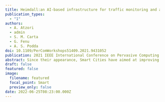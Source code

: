```yaml
---
title: Heimdall:an AI-based infrastructure for traffic monitoring and anomalies detection
publication_types:
  - "1"
authors:
  - A. Atzori
  - admin
  - S. M. Carta
  - G. Fenu
  - A. S. Podda
doi: 10.1109/PerComWorkshops51409.2021.9431052
publication: 2021 IEEE International Conference on Pervasive Computing and Communications Workshops and other Affiliated Events (PerCom Workshops)
abstract: Since their appearance, Smart Cities have aimed at improving the daily life of people, helping to make public services smarter and more efficient. Several of these services are often intended to provide better security conditions for citizens and drivers. In this vein, we present Heimdall, an AI-based video surveillance system for traffic monitoring and anomalies detection. The proposed system features three main tiers:a ground level, consisting of a set of smart lampposts equipped with cameras and sensors, and an advanced AI unit for detecting accidents and traffic anomalies in real time; a territorial level, which integrates and combines the information collected from the different lampposts, and cross-correlates it with external data sources, in order to coordinate and handle warnings and alerts; a training level, in charge of continuously improving the accuracy of the modules that have to sense the environment. Finally, we propose and discuss an early experimental approach for the detection of anomalies, based on a Faster R-CNN, and adopted in the proposed infrastructure.
draft: false
featured: false
image:
  filename: featured
  focal_point: Smart
  preview_only: false
date: 2022-06-25T08:23:00.000Z
---
```

